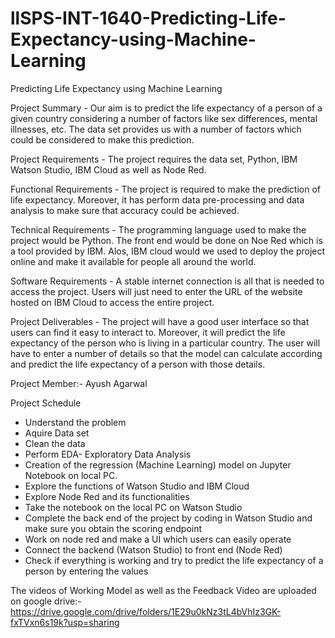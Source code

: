 # llSPS-INT-1640-Predicting-Life-Expectancy-using-Machine-Learning
Predicting Life Expectancy using Machine Learning


Project Summary -
Our aim is to predict the life expectancy of a person of a given country considering a number of factors like sex differences, mental illnesses, etc. The data set provides us with a number of factors which could be considered to make this prediction.
 
Project Requirements - 
The project requires the data set, Python, IBM Watson Studio, IBM Cloud as well as Node Red.
 
Functional Requirements - 
The project is required to make the prediction of life expectancy. Moreover, it has perform data pre-processing and data analysis to make sure that accuracy could be achieved. 
 
Technical Requirements - 
The programming language used to make the project would be Python. The front end would be done on Noe Red which is a tool provided by IBM. Alos, IBM cloud would we used to deploy the project online and make it available for people all around the world.
 
Software Requirements - 
A stable internet connection is all that is needed to access the project. Users will just need to enter the URL of the website hosted on IBM Cloud to access the entire project.
 
Project Deliverables - 
The project will have a good user interface so that users can find it easy to interact to. Moreover, it will predict the life expectancy of the person who is living in a particular country. The user will have to enter a number of details so that the model can calculate according and predict the life expectancy of a person with those details.

Project Member:- Ayush Agarwal
 
Project Schedule
- Understand the problem
- Aquire Data set
- Clean the data 
- Perform EDA- Exploratory Data Analysis
- Creation of the regression (Machine Learning) model on Jupyter Notebook on local PC.
- Explore the functions of Watson Studio and IBM Cloud
- Explore Node Red and its functionalities
- Take the notebook on the local PC on Watson Studio
- Complete the back end of the project by coding in Watson Studio and make sure you obtain the scoring endpoint
- Work on node red and make a UI which users can easily operate
- Connect the backend (Watson Studio) to front end (Node Red)
- Check if everything is working and try to predict the life expectancy of a person by entering the values


The videos of Working Model as well as the Feedback Video are uploaded on google drive:- https://drive.google.com/drive/folders/1E29u0kNz3tL4bVhIz3GK-fxTVxn6s19k?usp=sharing
